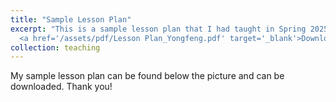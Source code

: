 ```yaml
---
title: "Sample Lesson Plan"
excerpt: "This is a sample lesson plan that I had taught in Spring 2025.<br/><img src='/images/sample_lesson_plan_s.png'><br/>
  <a href='/assets/pdf/Lesson Plan_Yongfeng.pdf' target='_blank'>Download PDF</a>"
collection: teaching
---
```


My sample lesson plan can be found below the picture and can be downloaded. Thank you!
